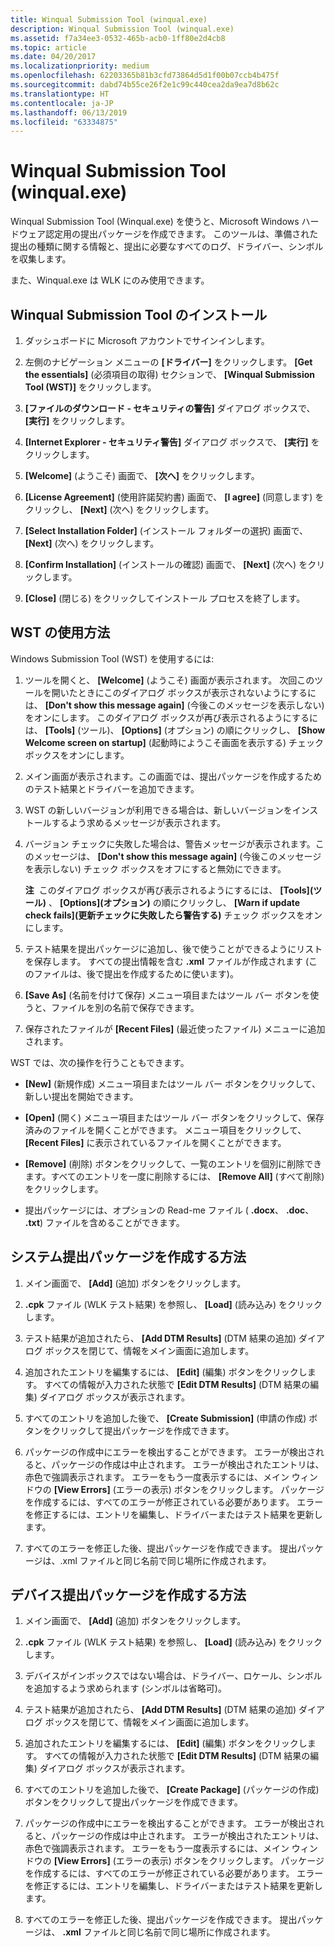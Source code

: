 ```yaml
---
title: Winqual Submission Tool (winqual.exe)
description: Winqual Submission Tool (winqual.exe)
ms.assetid: f7a34ee3-0532-465b-acb0-1ff80e2d4cb8
ms.topic: article
ms.date: 04/20/2017
ms.localizationpriority: medium
ms.openlocfilehash: 62203365b81b3cfd73864d5d1f00b07ccb4b475f
ms.sourcegitcommit: dabd74b55ce26f2e1c99c440cea2da9ea7d8b62c
ms.translationtype: HT
ms.contentlocale: ja-JP
ms.lasthandoff: 06/13/2019
ms.locfileid: "63334875"
---
```

# <a name="winqual-submission-tool-winqualexe"></a>Winqual Submission Tool (winqual.exe)


Winqual Submission Tool (Winqual.exe) を使うと、Microsoft Windows ハードウェア認定用の提出パッケージを作成できます。 このツールは、準備された提出の種類に関する情報と、提出に必要なすべてのログ、ドライバー、シンボルを収集します。

また、Winqual.exe は WLK にのみ使用できます。

## <a name="installing-the-winqual-submission-tool"></a>Winqual Submission Tool のインストール


1.  ダッシュボードに Microsoft アカウントでサインインします。

2.  左側のナビゲーション メニューの **[ドライバー]** をクリックします。 **[Get the essentials]** (必須項目の取得) セクションで、 **[Winqual Submission Tool (WST)]** をクリックします。

3.  **[ファイルのダウンロード - セキュリティの警告]** ダイアログ ボックスで、 **[実行]** をクリックします。

4.  **[Internet Explorer - セキュリティ警告]** ダイアログ ボックスで、 **[実行]** をクリックします。

5.  **[Welcome]** (ようこそ) 画面で、 **[次へ]** をクリックします。

6.  **[License Agreement]** (使用許諾契約書) 画面で、 **[I agree]** (同意します) をクリックし、 **[Next]** (次へ) をクリックします。

7.  **[Select Installation Folder]** (インストール フォルダーの選択) 画面で、 **[Next]** (次へ) をクリックします。

8.  **[Confirm Installation]** (インストールの確認) 画面で、 **[Next]** (次へ) をクリックします。

9.  **[Close]** (閉じる) をクリックしてインストール プロセスを終了します。

## <a name="span-idhowtousewstspanspan-idhowtousewstspanspan-idhowtousewstspanhow-to-use-wst"></a><span id="How_to_use_WST"></span><span id="how_to_use_wst"></span><span id="HOW_TO_USE_WST"></span>WST の使用方法


Windows Submission Tool (WST) を使用するには:

1.  ツールを開くと、 **[Welcome]** (ようこそ) 画面が表示されます。 次回このツールを開いたときにこのダイアログ ボックスが表示されないようにするには、 **[Don't show this message again]** (今後このメッセージを表示しない) をオンにします。 このダイアログ ボックスが再び表示されるようにするには、 **[Tools]** (ツール)、 **[Options]** (オプション) の順にクリックし、 **[Show Welcome screen on startup]** (起動時にようこそ画面を表示する) チェック ボックスをオンにします。

2.  メイン画面が表示されます。この画面では、提出パッケージを作成するためのテスト結果とドライバーを追加できます。

3.  WST の新しいバージョンが利用できる場合は、新しいバージョンをインストールするよう求めるメッセージが表示されます。

4.  バージョン チェックに失敗した場合は、警告メッセージが表示されます。このメッセージは、 **[Don't show this message again]** (今後このメッセージを表示しない) チェック ボックスをオフにすると無効にできます。

    **注**  このダイアログ ボックスが再び表示されるようにするには、 **[Tools]\(ツール\)** 、 **[Options]\(オプション\)** の順にクリックし、 **[Warn if update check fails]\(更新チェックに失敗したら警告する\)** チェック ボックスをオンにします。

     

5.  テスト結果を提出パッケージに追加し、後で使うことができるようにリストを保存します。 すべての提出情報を含む **.xml** ファイルが作成されます (このファイルは、後で提出を作成するために使います)。

6.  **[Save As]** (名前を付けて保存) メニュー項目またはツール バー ボタンを使うと、ファイルを別の名前で保存できます。

7.  保存されたファイルが **[Recent Files]** (最近使ったファイル) メニューに追加されます。

WST では、次の操作を行うこともできます。

-   **[New]** (新規作成) メニュー項目またはツール バー ボタンをクリックして、新しい提出を開始できます。

-   **[Open]** (開く) メニュー項目またはツール バー ボタンをクリックして、保存済みのファイルを開くことができます。 メニュー項目をクリックして、 **[Recent Files]** に表示されているファイルを開くことができます。

-   **[Remove]** (削除) ボタンをクリックして、一覧のエントリを個別に削除できます。すべてのエントリを一度に削除するには、 **[Remove All]** (すべて削除) をクリックします。

-   提出パッケージには、オプションの Read-me ファイル ( **.docx**、 **.doc**、 **.txt**) ファイルを含めることができます。

## <a name="span-idhowtocreateasystemssubmissionpackagespanspan-idhowtocreateasystemssubmissionpackagespanspan-idhowtocreateasystemssubmissionpackagespanhow-to-create-a-systems-submission-package"></a><span id="How_to_create_a_systems_submission_package"></span><span id="how_to_create_a_systems_submission_package"></span><span id="HOW_TO_CREATE_A_SYSTEMS_SUBMISSION_PACKAGE"></span>システム提出パッケージを作成する方法


1.  メイン画面で、 **[Add]** (追加) ボタンをクリックします。

2.  **.cpk** ファイル (WLK テスト結果) を参照し、 **[Load]** (読み込み) をクリックします。

3.  テスト結果が追加されたら、 **[Add DTM Results]** (DTM 結果の追加) ダイアログ ボックスを閉じて、情報をメイン画面に追加します。

4.  追加されたエントリを編集するには、 **[Edit]** (編集) ボタンをクリックします。 すべての情報が入力された状態で **[Edit DTM Results]** (DTM 結果の編集) ダイアログ ボックスが表示されます。

5.  すべてのエントリを追加した後で、 **[Create Submission]** (申請の作成) ボタンをクリックして提出パッケージを作成できます。

6.  パッケージの作成中にエラーを検出することができます。 エラーが検出されると、パッケージの作成は中止されます。 エラーが検出されたエントリは、赤色で強調表示されます。 エラーをもう一度表示するには、メイン ウィンドウの **[View Errors]** (エラーの表示) ボタンをクリックします。 パッケージを作成するには、すべてのエラーが修正されている必要があります。 エラーを修正するには、エントリを編集し、ドライバーまたはテスト結果を更新します。

7.  すべてのエラーを修正した後、提出パッケージを作成できます。 提出パッケージは、.xml ファイルと同じ名前で同じ場所に作成されます。

## <a name="span-idhowtocreateadevicesubmissionpackagespanspan-idhowtocreateadevicesubmissionpackagespanspan-idhowtocreateadevicesubmissionpackagespanhow-to-create-a-device-submission-package"></a><span id="How_to_create_a_device_submission_package"></span><span id="how_to_create_a_device_submission_package"></span><span id="HOW_TO_CREATE_A_DEVICE_SUBMISSION_PACKAGE"></span>デバイス提出パッケージを作成する方法


1.  メイン画面で、 **[Add]** (追加) ボタンをクリックします。

2.  **.cpk** ファイル (WLK テスト結果) を参照し、 **[Load]** (読み込み) をクリックします。

3.  デバイスがインボックスではない場合は、ドライバー、ロケール、シンボルを追加するよう求められます (シンボルは省略可)。

4.  テスト結果が追加されたら、 **[Add DTM Results]** (DTM 結果の追加) ダイアログ ボックスを閉じて、情報をメイン画面に追加します。

5.  追加されたエントリを編集するには、 **[Edit]** (編集) ボタンをクリックします。 すべての情報が入力された状態で **[Edit DTM Results]** (DTM 結果の編集) ダイアログ ボックスが表示されます。

6.  すべてのエントリを追加した後で、 **[Create Package]** (パッケージの作成) ボタンをクリックして提出パッケージを作成できます。

7.  パッケージの作成中にエラーを検出することができます。 エラーが検出されると、パッケージの作成は中止されます。 エラーが検出されたエントリは、赤色で強調表示されます。 エラーをもう一度表示するには、メイン ウィンドウの **[View Errors]** (エラーの表示) ボタンをクリックします。 パッケージを作成するには、すべてのエラーが修正されている必要があります。 エラーを修正するには、エントリを編集し、ドライバーまたはテスト結果を更新します。

8.  すべてのエラーを修正した後、提出パッケージを作成できます。 提出パッケージは、 **.xml** ファイルと同じ名前で同じ場所に作成されます。

 

 





